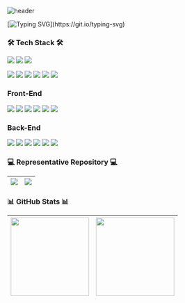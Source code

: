 <!--
### Hi there 👋
**wnaely/wnaely** is a ✨ _special_ ✨ repository because its `README.md` (this file) appears on your GitHub profile.

Here are some ideas to get you started:

- 🔭 I’m currently working on ...
- 🌱 I’m currently learning ...
- 👯 I’m looking to collaborate on ...
- 🤔 I’m looking for help with ...
- 💬 Ask me about ...
- 📫 How to reach me: ...
- 😄 Pronouns: ...
- ⚡ Fun fact: ...
-->

![header](https://capsule-render.vercel.app/api?type=waving&color=708BA7&height=300&section=header&text=wnaely's%20GitHub%20Profile&fontSize=60&fontAlignY=40&animation=twinkling&fontColor=FFFFFF)

[![Typing SVG](https://readme-typing-svg.demolab.com?font=Gowun+Dodum&size=30&duration=3000&pause=300&color=2E3440&center=true&vCenter=true&width=1000&lines=%EB%B0%98%EA%B0%91%EC%8A%B5%EB%8B%88%EB%8B%A4+%F0%9F%91%8B;%EC%A0%80%EB%8A%94+AI%EC%86%8C%ED%94%84%ED%8A%B8%EC%9B%A8%EC%96%B4%EA%B3%BC+3%ED%95%99%EB%85%84%EC%97%90+%EC%9E%AC%ED%95%99+%EC%A4%91%EC%9D%B4%EB%A9%B0;%EC%9D%B8%EA%B3%B5%EC%A7%80%EB%8A%A5%EC%97%90+%EB%8C%80%ED%95%B4+%EA%B3%B5%EB%B6%80%ED%95%98%EA%B3%A0+%EC%9E%88%EC%8A%B5%EB%8B%88%EB%8B%A4!)](https://git.io/typing-svg)


### 🛠 Tech Stack 🛠

   <a href="https://blog.jetbrains.com/pycharm/2023/03/2022-3-3/" target="_blank"><img src="https://img.shields.io/badge/PyCharm_2022.3.3-2bc382?style=flat&logo=PyCharm&logoColor=white"/></a>
   <a href="https://www.python.org/downloads/release/python-3913/" target="_blank"><img src="https://img.shields.io/badge/Python_3.9.13-3776AB?style=flat&logo=Python&logoColor=white"/></a>
   <a href="https://blog.jetbrains.com/pycharm/2023/03/2022-3-3/" target="_blank"><img src="https://img.shields.io/badge/JupyterLab 3.3.2-F37626?style=flat&logo=Jupyter&logoColor=white"/></a>
      
   <a href="" target="_blank"><img src="https://img.shields.io/badge/TensorFlow_2.9.1-FF6F00?style=flat&logo=TensorFlow&logoColor=white"/></a>
   <a href="" target="_blank"><img src="https://img.shields.io/badge/Pytorch_1.12.1-EE4C2C?style=flat&logo=PyTorch&logoColor=white"/></a>
   <a href="" target="_blank"><img src="https://img.shields.io/badge/NumPy_1.24.3-013243?style=flat&logo=NumPy&logoColor=white"/></a>
   <a href="" target="_blank"><img src="https://img.shields.io/badge/pandas_1.4.4-150458?style=flat&logo=pandas&logoColor=white"/></a>
   <a href="" target="_blank"><img src="https://img.shields.io/badge/transformers_4.21.2-409FFF?style=flat&logoColor=white"/></a>
   <a href="" target="_blank"><img src="https://img.shields.io/badge/scikit--learn_1.2.2-F7931E?style=flat&logo=scikit-learn&logoColor=white"/></a>

   ### Front-End
   
   <a href="" target="_blank">
  <img src="https://img.shields.io/badge/HTML_5.0-E34F26?style=flat&logo=HTML5&logoColor=white"/></a>
  <a href="" target="_blank">
  <img src="https://img.shields.io/badge/CSS-1572B6?style=flat&logo=CSS3&logoColor=white"/></a>
  <a href="" target="_blank">
  <img src="https://img.shields.io/badge/Bootstrap_5-7952B3?style=flat&logo=Bootstrap&logoColor=white"/></a>
  <a href="" target="_blank">
  <img src="https://img.shields.io/badge/JavaScript-F7DF1E?style=flat&logo=JavaScript&logoColor=black"/></a>
  <a href="" target="_blank">
  <img src="https://img.shields.io/badge/jQuery_3.5.1-0769AD?style=flat&logo=jQuery&logoColor=white"/></a>
  <a href="" target="_blank">
  <img src="https://img.shields.io/badge/Ajax_3.5.1-23C8D2?style=flat&logo=Ajax&logoColor=black"/></a>
  
  ### Back-End
  
   <a href="" target="_blank">
  <img src="https://img.shields.io/badge/Java_17-FF7800?style=flat&logo=Java&logoColor=white"/></a>
  <a href="" target="_blank">
  <img src="https://img.shields.io/badge/Apache_Tomcat_9.0-F8DC75?style=flat&logo=apachetomcat&logoColor=black"/></a>
  <a href="" target="_blank">
  <img src="https://img.shields.io/badge/SpringToolSuite_4-6DB33F?style=flat&logo=spring&logoColor=white"/></a>
  <a href="" target="_blank">
  <img src="https://img.shields.io/badge/Spring_Boot_3.0-6DB33F?style=flat&logo=springboot&logoColor=white"/></a>
  <a href="" target="_blank">
  <img src="https://img.shields.io/badge/H2_database_2.1.214-00AFAA?style=flat&logo=h2database&logoColor=white"/></a>
  <a href="" target="_blank">
  <img src="https://img.shields.io/badge/MySQL-4479A1?style=flat&logo=mysql&logoColor=white"/></a>


### 💻 Representative Repository 💻 

| <a href="https://github.com/wnaely/Amazent"><img align="center" src="https://github-readme-stats.vercel.app/api/pin/?username=wnaely&repo=Amazent&show_owner=true&theme=nord&hide_border=true" /></a> | <a href="https://github.com/YunJoomi/zblog2023"><img align="center" src="https://github-readme-stats.vercel.app/api/pin/?username=YunJoomi&repo=zblog2023&show_owner=true&theme=nord&hide_border=true" /></a> |
| ------------- | ------------- |


### 📊 GitHub Stats 📊

| <a href="https://github.com/wnaely/wnaely"><img height="180em" align="center" src="https://github-readme-stats.vercel.app/api?username=wnaely&show_icons=true&include_all_commits=true&theme=nord&hide_border=true&count_private=true" /></a> | <a href="https://github.com/wnaely/Amazent"><img height="180em" align="center" src="https://github-readme-stats.vercel.app/api/top-langs/?username=wnaely&hide_border=true&layout=compact&theme=nord" /></a> |
| ------------- | ------------- |



